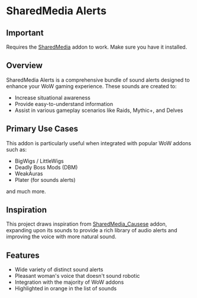 # SharedMedia Alerts

## Important
Requires the [SharedMedia](https://www.curseforge.com/wow/addons/sharedmedia) addon to work. Make sure you have it installed. 

## Overview
SharedMedia Alerts is a comprehensive bundle of sound alerts designed to enhance your WoW gaming experience. These sounds are created to:

- Increase situational awareness
- Provide easy-to-understand information
- Assist in various gameplay scenarios like Raids, Mythic+, and Delves

## Primary Use Cases
This addon is particularly useful when integrated with popular WoW addons such as:

- BigWigs / LittleWigs
- Deadly Boss Mods (DBM)
- WeakAuras
- Plater (for sounds alerts)

and much more.

## Inspiration
This project draws inspiration from [SharedMedia_Causese](https://www.curseforge.com/wow/addons/sharedmedia_causese) addon, expanding upon its sounds to provide a rich library of audio alerts and improving the voice with more natural sound.

## Features
- Wide variety of distinct sound alerts
- Pleasant woman's voice that doesn't sound robotic
- Integration with the majority of WoW addons
- Highlighted in orange in the list of sounds